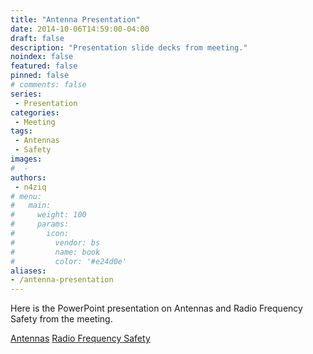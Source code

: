 ```yaml
---
title: "Antenna Presentation"
date: 2014-10-06T14:59:00-04:00
draft: false
description: "Presentation slide decks from meeting."
noindex: false
featured: false
pinned: false
# comments: false
series:
 - Presentation
categories:
 - Meeting
tags:
 - Antennas
 - Safety 
images:
#  - 
authors:
 - n4ziq
# menu:
#   main:
#     weight: 100
#     params:
#       icon:
#         vendor: bs
#         name: book
#         color: '#e24d0e'
aliases:
- /antenna-presentation
---
```


Here is the PowerPoint presentation on Antennas and Radio Frequency Safety from the meeting.

[Antennas](/files/Antennas.ppt)
[Radio Frequency Safety](/files/Radio-Frequency-Safety.ppt)
